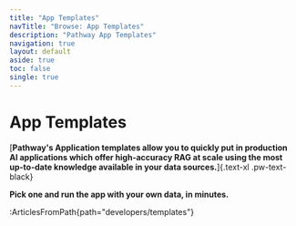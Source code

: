 ```yaml
---
title: "App Templates"
navTitle: "Browse: App Templates"
description: "Pathway App Templates"
navigation: true
layout: default
aside: true
toc: false
single: true
---
```


# App Templates

[**Pathway's Application templates  allow you to quickly put in production AI applications which offer high-accuracy RAG at scale using the most up-to-date knowledge available in your data sources.**]{.text-xl .pw-text-black}

**Pick one and run the app with your own data, in minutes.**

:ArticlesFromPath{path="developers/templates"}
